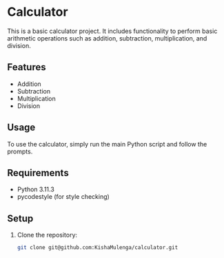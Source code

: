 # Calculator

This is a basic calculator project. It includes functionality to perform basic arithmetic operations such as addition, subtraction, multiplication, and division.

## Features

- Addition
- Subtraction
- Multiplication
- Division

## Usage

To use the calculator, simply run the main Python script and follow the prompts.

## Requirements

- Python 3.11.3
- pycodestyle (for style checking)

## Setup

1. Clone the repository:
   ```sh
   git clone git@github.com:KishaMulenga/calculator.git
